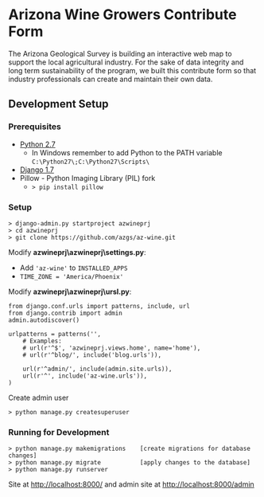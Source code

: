 # Arizona Wine Growers Contribute Form

The Arizona Geological Survey is building an interactive web map to support the local agricultural industry. For the sake of data integrity and long term sustainability of the program, we built this contribute form so that industry professionals can create and maintain their own data.

## Development Setup

### Prerequisites

- [Python 2.7](www.python.org)
  - In Windows remember to add Python to the PATH variable `C:\Python27\;C:\Python27\Scripts\`
- [Django 1.7](https://www.djangoproject.com/)
- Pillow - Python Imaging Library (PIL) fork
  - `> pip install pillow`
  
### Setup

```
> django-admin.py startproject azwineprj
> cd azwineprj
> git clone https://github.com/azgs/az-wine.git
```

Modify **azwineprj\azwineprj\settings.py**:
 - Add `'az-wine'` to `INSTALLED_APPS`
 - `TIME_ZONE = 'America/Phoenix'`

Modify **azwineprj\azwineprj\ursl.py**:
```
from django.conf.urls import patterns, include, url
from django.contrib import admin
admin.autodiscover()

urlpatterns = patterns('',
    # Examples:
    # url(r'^$', 'azwineprj.views.home', name='home'),
    # url(r'^blog/', include('blog.urls')),

    url(r'^admin/', include(admin.site.urls)),
    url(r'^', include('az-wine.urls')),
)
```

Create admin user

`> python manage.py createsuperuser`

### Running for Development

```
> python manage.py makemigrations    [create migrations for database changes]
> python manage.py migrate           [apply changes to the database]
> python manage.py runserver
```

Site at [http://localhost:8000/](http://localhost:8000/) and admin site at [http://localhost:8000/admin](http://localhost:8000/admin)
